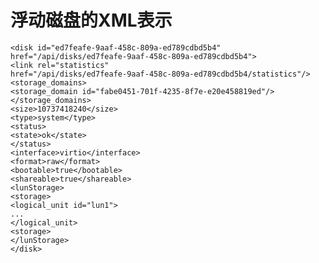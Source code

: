 # 浮动磁盘的XML表示

                        
    <disk id="ed7feafe-9aaf-458c-809a-ed789cdbd5b4"
    href="/api/disks/ed7feafe-9aaf-458c-809a-ed789cdbd5b4">
    <link rel="statistics"
    href="/api/disks/ed7feafe-9aaf-458c-809a-ed789cdbd5b4/statistics"/>
    <storage_domains>
    <storage_domain id="fabe0451-701f-4235-8f7e-e20e458819ed"/>
    </storage_domains>
    <size>10737418240</size>
    <type>system</type>
    <status>
    <state>ok</state>
    </status>
    <interface>virtio</interface>
    <format>raw</format>
    <bootable>true</bootable>
    <shareable>true</shareable>
    <lunStorage>
    <storage>
    <logical_unit id="lun1">
    ...
    </logical_unit>
    <storage>
    </lunStorage>
    </disk>
                        
                    

